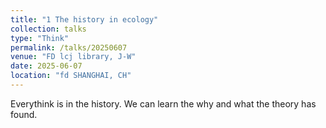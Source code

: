 ```yaml
---
title: "1 The history in ecology"
collection: talks
type: "Think"
permalink: /talks/20250607
venue: "FD lcj library, J-W"
date: 2025-06-07
location: "fd SHANGHAI, CH"
---
```


Everythink is in the history. We can learn the why and what the theory has found.
